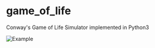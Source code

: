 # game_of_life
Conway's Game of Life Simulator implemented in Python3

![Example](https://github.com/MistySheep/game_of_life/blob/master/images/game_of_life.gif)
